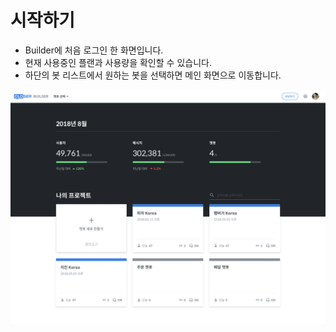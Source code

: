 # 시작하기

* Builder에 처음 로그인 한 화면입니다.
* 현재 사용중인 플랜과 사용량을 확인할 수 있습니다.
* 하단의 봇 리스트에서 원하는 봇을 선택하면 메인 화면으로 이동합니다.

![Builder &#xCCAB; &#xD654;&#xBA74; &#xC608;&#xC2DC;](../../.gitbook/assets/closer_builder_home.png)

